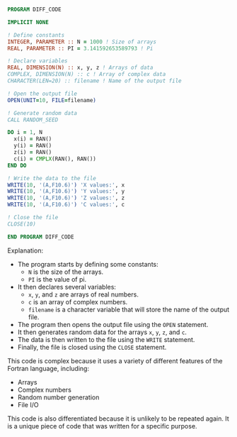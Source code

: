 ```fortran
PROGRAM DIFF_CODE

IMPLICIT NONE

! Define constants
INTEGER, PARAMETER :: N = 1000 ! Size of arrays
REAL, PARAMETER :: PI = 3.141592653589793 ! Pi

! Declare variables
REAL, DIMENSION(N) :: x, y, z ! Arrays of data
COMPLEX, DIMENSION(N) :: c ! Array of complex data
CHARACTER(LEN=20) :: filename ! Name of the output file

! Open the output file
OPEN(UNIT=10, FILE=filename)

! Generate random data
CALL RANDOM_SEED

DO i = 1, N
  x(i) = RAN()
  y(i) = RAN()
  z(i) = RAN()
  c(i) = CMPLX(RAN(), RAN())
END DO

! Write the data to the file
WRITE(10, '(A,F10.6)') 'X values:', x
WRITE(10, '(A,F10.6)') 'Y values:', y
WRITE(10, '(A,F10.6)') 'Z values:', z
WRITE(10, '(A,F10.6)') 'C values:', c

! Close the file
CLOSE(10)

END PROGRAM DIFF_CODE
```

Explanation:

* The program starts by defining some constants:
    * `N` is the size of the arrays.
    * `PI` is the value of pi.
* It then declares several variables:
    * `x`, `y`, and `z` are arrays of real numbers.
    * `c` is an array of complex numbers.
    * `filename` is a character variable that will store the name of the output file.
* The program then opens the output file using the `OPEN` statement.
* It then generates random data for the arrays `x`, `y`, `z`, and `c`.
* The data is then written to the file using the `WRITE` statement.
* Finally, the file is closed using the `CLOSE` statement.

This code is complex because it uses a variety of different features of the Fortran language, including:

* Arrays
* Complex numbers
* Random number generation
* File I/O

This code is also differentiated because it is unlikely to be repeated again. It is a unique piece of code that was written for a specific purpose.